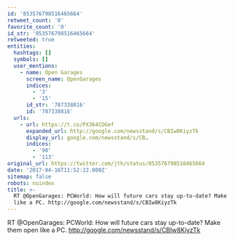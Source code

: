 ```yaml
---
id: '853576798516465664'
retweet_count: '0'
favorite_count: '0'
id_str: '853576798516465664'
retweeted: true
entities:
  hashtags: []
  symbols: []
  user_mentions:
    - name: Open Garages
      screen_name: OpenGarages
      indices:
        - '3'
        - '15'
      id_str: '787338816'
      id: '787338816'
  urls:
    - url: https://t.co/PX364COGef
      expanded_url: http://google.com/newsstand/s/CBIw8KiyzTk
      display_url: google.com/newsstand/s/CB…
      indices:
        - '90'
        - '113'
original_url: https://twitter.com/jth/status/853576798516465664
date: '2017-04-16T11:52:22.000Z'
sitemap: false
robots: noindex
title: >-
  RT @OpenGarages: PCWorld: How will future cars stay up-to-date? Make them open
  like a PC. http://google.com/newsstand/s/CBIw8KiyzTk
---
```


RT @OpenGarages: PCWorld: How will future cars stay up-to-date? Make them open like a PC. http://google.com/newsstand/s/CBIw8KiyzTk